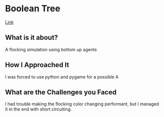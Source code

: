 # Boolean Tree
[Link](https://github.com/OriontheCat/flocking/)
## What is it about?
A flocking simulation using bottom up agents
## How I Approached It
I was forced to use python and pygame for a possible A
## What are the Challenges you Faced
I had trouble making the flocking color changing performant, but I managed it in the end with short circuiting.
